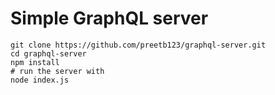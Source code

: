 # Simple GraphQL server
```
git clone https://github.com/preetb123/graphql-server.git
cd graphql-server
npm install
# run the server with
node index.js
```
